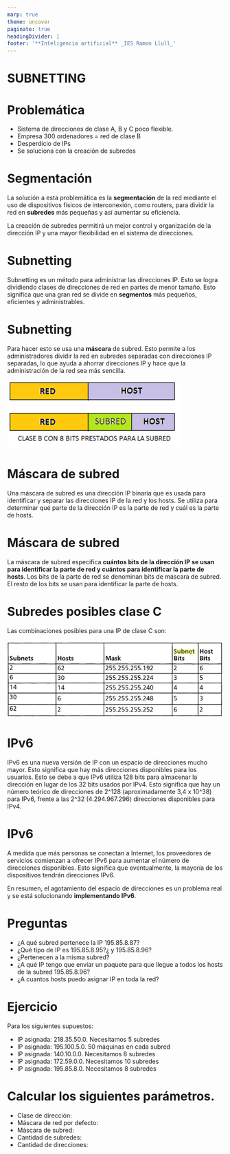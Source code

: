 ```yaml
---
marp: true
theme: uncover
paginate: true
headingDivider: 1
footer: '**Inteligencia artificial** _IES Ramon Llull_'
---
```


# <!-- fit --> SUBNETTING

<!-- _class: invert-->

# Problemática

- Sistema de direcciones de clase A, B y C poco flexible.
- Empresa 300 ordenadores = red de clase B
- Desperdicio de IPs
- Se soluciona con la creación de subredes

# Segmentación

La solución a esta problemática es la **segmentación** de la red mediante el uso de dispositivos físicos de interconexión, como routers, para dividir la red en **subredes** más pequeñas y así aumentar su eficiencia.

La creación de subredes permitirá un mejor control y organización de la dirección IP y una mayor flexibilidad en el sistema de direcciones.

# Subnetting

Subnetting es un método para administrar las direcciones IP. Esto se logra dividiendo clases de direcciones de red en partes de menor tamaño. Esto significa que una gran red se divide en **segmentos** más pequeños, eficientes y administrables.

# Subnetting

Para hacer esto se usa una **máscara** de subred. Esto permite a los administradores dividir la red en subredes separadas con direcciones IP separadas, lo que ayuda a ahorrar direcciones IP y hace que la administración de la red sea más sencilla.

![imagen](img/2019-05-08-08-49-20.png)

# Máscara de subred

Una máscara de subred es una dirección IP binaria que es usada para identificar y separar las direcciones IP de la red y los hosts. Se utiliza para determinar qué parte de la dirección IP es la parte de red y cuál es la parte de hosts.

# Máscara de subred

La máscara de subred especifica **cuántos bits de la dirección IP se usan para identificar la parte de red y cuántos para identificar la parte de hosts**. Los bits de la parte de red se denominan bits de máscara de subred. El resto de los bits se usan para identificar la parte de hosts.

# Subredes posibles clase C

Las combinaciones posibles para una IP de clase C son:

![imagen](img/2019-05-08-08-50-03.png)

# IPv6

IPv6 es una nueva versión de IP con un espacio de direcciones mucho mayor. Esto significa que hay más direcciones disponibles para los usuarios. Esto se debe a que IPv6 utiliza 128 bits para almacenar la dirección en lugar de los 32 bits usados por IPv4. Esto significa que hay un número teórico de direcciones de 2^128 (aproximadamente 3,4 x 10^38) para IPv6, frente a las 2^32 (4.294.967.296) direcciones disponibles para IPv4.

# IPv6

A medida que más personas se conectan a Internet, los proveedores de servicios comienzan a ofrecer IPv6 para aumentar el número de direcciones disponibles. Esto significa que eventualmente, la mayoría de los dispositivos tendrán direcciones IPv6.

En resumen, el agotamiento del espacio de direcciones es un problema real y se está solucionando **implementando IPv6**.

# Preguntas

- ¿A qué subred pertenece la IP 195.85.8.87?
- ¿Qué tipo de IP es 195.85.8.95?¿ y 195.85.8.96?
- ¿Pertenecen a la misma subred?
- ¿A qué IP tengo que enviar un paquete para que llegue a todos los hosts de la subred 195.85.8.96?
- ¿A cuantos hosts puedo asignar IP en toda la red?

# Ejercicio

Para los siguientes supuestos:

- IP asignada: 218.35.50.0. Necesitamos 5 subredes
- IP asignada: 195.100.5.0. 50 máquinas en cada subred
- IP asignada: 140.10.0.0. Necesitamos 8 subredes
- IP asignada: 172.59.0.0. Necesitamos 10 subredes
- IP asignada: 195.85.8.0. Necesitamos 8 subredes

# Calcular los siguientes parámetros.

- Clase de dirección:
- Máscara de red por defecto:
- Máscara de subred:
- Cantidad de subredes:
- Cantidad de direcciones:
